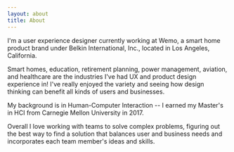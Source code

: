 ```yaml
---
layout: about
title: About
---
```


I'm a user experience designer currently working at Wemo, a smart home product brand under Belkin International, Inc., located in Los Angeles, California.

Smart homes, education, retirement planning, power management, aviation, and healthcare are the industries I've had UX and product design experience in! I've really enjoyed the variety and seeing how design thinking can benefit all kinds of users and businesses.

My background is in Human-Computer Interaction -- I earned my Master's in HCI from Carnegie Mellon University in 2017.

Overall I love working with teams to solve complex problems, figuring out the best way to find a solution that balances user and business needs and incorporates each team member's ideas and skills.


<!-- Updated 7/24/2020 - I'm a user experience designer currently working at Loyola Marymount University in Los Angeles, California. I graduated from Carnegie Mellon University with a Master's in Human-Computer Interaction in 2017.

I love working with teams to solve complex problems, figuring out the best way to find a solution that balances user and business needs and incorporates each team member's ideas and skills. -->
